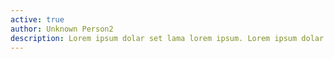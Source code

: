 ```yaml
---
active: true
author: Unknown Person2
description: Lorem ipsum dolar set lama lorem ipsum. Lorem ipsum dolar set lama lorem ipsum!
---
```

